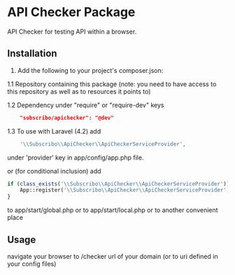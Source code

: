 # API Checker Package

API Checker for testing API within a browser.

## Installation

1. Add the following to your project's composer.json:

1.1 Repository containing this package (note: you need to have access to this repository as well as to resources it points to)

1.2 Dependency under "require" or "require-dev" keys

```json
    "subscribo/apichecker": "@dev"
```

1.3 To use with Laravel (4.2) add

```php
    '\\Subscribo\\ApiChecker\\ApiCheckerServiceProvider',
```

under 'provider' key in app/config/app.php file.

or (for conditional inclusion) add

```php
if (class_exists('\\Subscribo\\ApiChecker\\ApiCheckerServiceProvider')) {
    App::register('\\Subscribo\\ApiChecker\\ApiCheckerServiceProvider');
}
```

to app/start/global.php or to app/start/local.php or to another convenient place


## Usage

navigate your browser to /checker url of your domain (or to uri defined in your config files)
